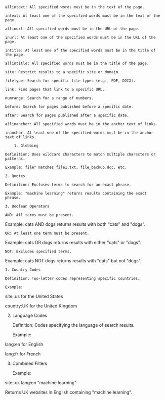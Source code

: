     allintext: All specified words must be in the text of the page.​

    intext: At least one of the specified words must be in the text of the page.​

    allinurl: All specified words must be in the URL of the page.​

    inurl: At least one of the specified words must be in the URL of the page.​

    intitle: At least one of the specified words must be in the title of the page.​

    allintitle: All specified words must be in the title of the page.​

    site: Restrict results to a specific site or domain.​

    filetype: Search for specific file types (e.g., PDF, DOCX).​

    link: Find pages that link to a specific URL.​

    numrange: Search for a range of numbers.​

    before: Search for pages published before a specific date.​

    after: Search for pages published after a specific date.​

    allinanchor: All specified words must be in the anchor text of links.​

    inanchor: At least one of the specified words must be in the anchor text of links.

        1. Globbing​

    Definition: Uses wildcard characters to match multiple characters or patterns.​

    Example: file* matches file1.txt, file_backup.doc, etc.​

    2. Quotes​

    Definition: Encloses terms to search for an exact phrase.​

    Example: "machine learning" returns results containing the exact phrase.​

    3. Boolean Operators​

    AND: All terms must be present.​

Example: cats AND dogs returns results with both "cats" and "dogs".​

    OR: At least one term must be present.​

Example: cats OR dogs returns results with either "cats" or "dogs".​

    NOT: Excludes specified terms.​

Example: cats NOT dogs returns results with "cats" but not "dogs".

    1. Country Codes​

    Definition: Two-letter codes representing specific countries.​

    Example: ​

site:.us for the United States​

country:UK for the United Kingdom​

2. Language Codes​

    Definition: Codes specifying the language of search results.​

    Example: ​

lang:en for English​

lang:fr for French​

3. Combined Filters​

    Example: ​

site:.uk lang:en "machine learning"​

Returns UK websites in English containing "machine learning".
